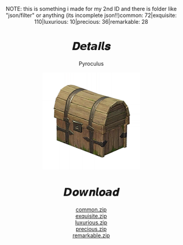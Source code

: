 <body>
  <div align="center">
    <p>NOTE: this is something i made for my 2nd ID and there is folder like "json/filter" or anything (its incomplete json!!)common: 72|exquisite: 110|luxurious: 10|precious: 36|remarkable: 28</br></p>
    <h1>𝑫𝙚𝒕𝙖𝒊𝙡𝒔</h1>
    <p>Pyroculus</p>
    <img src=item.webp>
    <h1>𝘿𝒐𝙬𝒏𝙡𝒐𝙖𝒅</h1>
    <a href="https://github.com/Minato0211/minato-jsons/raw/main/chest/natlan/5.0/common/common.zip">common.zip</a></br>
    <a href="https://github.com/Minato0211/minato-jsons/raw/main/chest/natlan/5.0/exquisite/exquisite.zip">exquisite.zip</a></br>
    <a href="https://github.com/Minato0211/minato-jsons/raw/main/chest/natlan/5.0/luxurious/luxurious.zip">luxurious.zip</a></br>
    <a href="https://github.com/Minato0211/minato-jsons/raw/main/chest/natlan/5.0/precious/precious.zip">precious.zip</a></br>
    <a href="https://github.com/Minato0211/minato-jsons/raw/main/chest/natlan/5.0/remarkable/remarkable.zip">remarkable.zip</a></br>
  </div>
</body>

